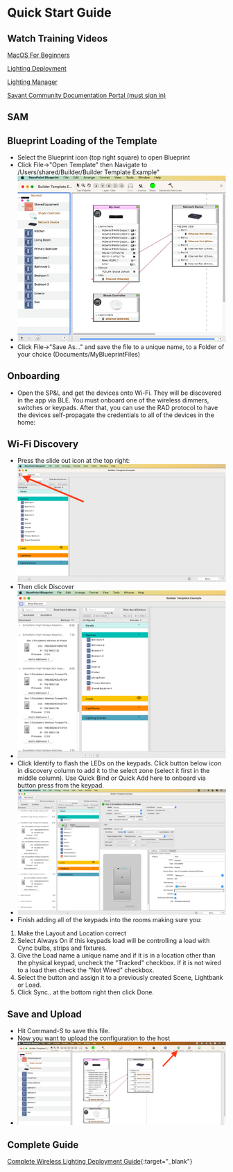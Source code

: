 # Quick Start Guide

## Watch Training Videos
[MacOS For Beginners](https://support.apple.com/guide/mac-help/get-started-with-your-mac-mchl3a2c2cb0/mac)

[Lighting Deployment](https://vimeo.com/user134801363/review/929875058/0a1da2fc42)

[Lighting Manager](https://vimeo.com/user134801363/review/861382651/3ae32264c8)

[Savant Community Documentation Portal (must sign in)](https://beta-community.savant.com/knowledge/Lighting-Documentation-Lighting-Portal)

## SAM 



## Blueprint Loading of the Template
* Select the Blueprint icon (top right square) to open Blueprint
* Click File->"Open Template" then Navigate to /Users/shared/Builder/Builder Template Example"
* ![](OpenTemplate.png)
* Click File->"Save As..." and save the file to a unique name, to a Folder of your choice (Documents/MyBlueprintFiles)

## Onboarding
* Open the SP&L and get the devices onto Wi-Fi.  They will be discovered in the app via BLE.  You must onboard one of the wireless dimmers, switches or keypads.  After that, you can use the RAD protocol to have the devices self-propagate the credentials to all of the devices in the home:


## Wi-Fi Discovery
* Press the slide out icon at the top right: ![](FirstLightingManager.png)
* Then click Discover
* ![](Discovery.png)
* Click Identify to flash the LEDs on the keypads.  Click button below icon in discovery column to add it to the select zone (select it first in the middle column).  Use Quick Bind or Quick Add here to onboard via button press from the keypad.
* ![](DragToZone.png)
* Finish adding all of the keypads into the rooms making sure you:
1. Make the Layout and Location correct
2. Select Always On if this keypads load will be controlling a load with Cync bulbs, strips and fixtures.
3. Give the Load name a unique name and if it is in a location other than the physical keypad, uncheck the "Tracked" checkbox. If it is not wired to a load then check the "Not Wired" checkbox.
4. Select the button and assign it to a previously created Scene, Lightbank or Load.
5. Click Sync.. at the bottom right then click Done.

## Save and Upload
* Hit Command-S to save this file.
* Now you want to upload the configuration to the host
* ![](UploadToMaster.png)

## Complete Guide

[Complete Wireless Lighting Deployment Guide](https://sav-documentation.s3.amazonaws.com/Product%20Deployment%20Guides/009-1807-00%20Wireless%20Lighting%20Deployment%20Guide.pdf){:target="_blank"}
